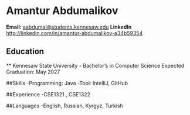 # Amantur Abdumalikov

**Email:** aabdumal@students.kennesaw.edu
**LinkedIn** http://linkedin.com/in/amantur-abdumalikov-a34b59354

## Education 
** Kennesaw State University - Bachelor’s in Computer Science 
Expected Graduation: May 2027

##Skills
-Programming: Java
-Tool: IntelliJ, GitHub

##Experience 
-CSE1321 , CSE1322

##Languages 
-English, Russian, Kyrgyz, Turkish
